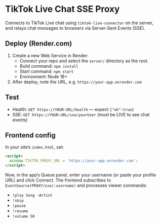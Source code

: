 # TikTok Live Chat SSE Proxy

Connects to TikTok Live chat using `tiktok-live-connector` on the server, and relays chat messages to browsers via Server-Sent Events (SSE).

## Deploy (Render.com)

1. Create a new Web Service in Render:
   - Connect your repo and select the `server/` directory as the root.
   - Build command: `npm install`
   - Start command: `npm start`
   - Environment: Node 18+
2. After deploy, note the URL, e.g. `https://your-app.onrender.com`

## Test

- Health: `GET https://YOUR-URL/health` — expect `{"ok":true}`
- SSE: `GET https://YOUR-URL/sse/yourUser` (must be LIVE to see chat events)

## Frontend config

In your site’s `index.html`, set:
```html
<script>
  window.TIKTOK_PROXY_URL = 'https://your-app.onrender.com';
</script>
```

Now, in the app’s Queue panel, enter your username (or paste your profile URL) and click Connect. The frontend subscribes to `EventSource(PROXY/sse/:username)` and processes viewer commands:
- `!play Song -Artist`
- `!skip`
- `!pause`
- `!resume`
- `!volume 50`